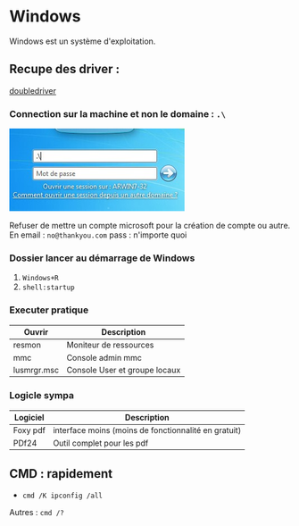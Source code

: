 # Windows 

Windows est un système d'exploitation.

## Recupe des driver : 

[doubledriver](https://www.pcastuces.com/logitheque/double_driver.htm)

### Connection sur la machine et non le domaine : `.\`

![local connect](images/windowsLocalConnect.jpg)

Refuser de mettre un compte microsoft pour la création de compte ou autre.
En email : `no@thankyou.com`
pass : n'importe quoi

### Dossier lancer au démarrage de Windows

1. `Windows+R`
2. `shell:startup`

### Executer pratique

| Ouvrir      | Description                   |
| ----------- | ----------------------------- |
| resmon      | Moniteur de ressources        |
| mmc         | Console admin mmc             |
| lusmrgr.msc | Console User et groupe locaux |


### Logicle sympa 

| Logiciel | Description                                          |
| -------- | ---------------------------------------------------- |
| Foxy pdf | interface moins (moins de fonctionnalité en gratuit) |
| PDf24    | Outil complet pour les pdf                           |


## CMD : rapidement

- `cmd /K ipconfig /all`
  



Autres : `cmd /?`